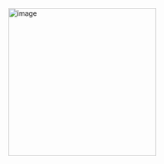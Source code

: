 <img src="https://raw.githubusercontent.com/addff/2310-ICT602/main/M3CS2666A/Team%201%20-%20Solidariti/Lab%20Work%202/kelassir.jpg" alt="image" width="300" height="auto">
